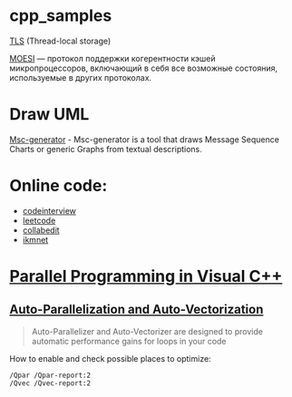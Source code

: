 # cpp_samples

[TLS](https://ru.wikipedia.org/wiki/TLS) (Thread-local storage)

[MOESI](https://ru.wikipedia.org/wiki/MOESI) — протокол поддержки когерентности кэшей микропроцессоров, включающий в себя все возможные состояния, используемые в других протоколах.

# Draw UML

[Msc-generator](https://sites.google.com/site/mscgen2393/) - Msc-generator is a tool that draws Message Sequence Charts or generic Graphs from textual descriptions.


# Online code:

- [codeinterview](https://codeinterview.io/)
- [leetcode](https://leetcode.com/)
- [collabedit](http://collabedit.com/)
- [ikmnet](https://www.ikmnet.com/)


# [Parallel Programming in Visual C++](https://docs.microsoft.com/en-us/cpp/parallel/parallel-programming-in-visual-cpp?view=msvc-160)

## [Auto-Parallelization and Auto-Vectorization](https://docs.microsoft.com/en-us/cpp/parallel/auto-parallelization-and-auto-vectorization?view=msvc-160)

> Auto-Parallelizer and Auto-Vectorizer are designed to provide automatic performance gains for loops in your code

How to enable and check possible places to optimize:

```
/Qpar /Qpar-report:2
/Qvec /Qvec-report:2
```

